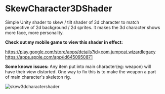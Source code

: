 # SkewCharacter3DShader
Simple Unity shader to skew / tilt shader of 3d character to match perspective of 2d background / 2d sprites. It makes the 3d character shows more face, more personality.

**Check out my mobile game to view this shader in effect:**

https://play.google.com/store/apps/details?id=com.jumpcat.wizardlegacy
https://apps.apple.com/app/id6450950871

**Some known issues:**
Any item put into main character(eg: weapon) will have their view distorted. One way to fix this is to make the weapon a part of main character's skeleton rig.

![skew3dcharactershader](https://github.com/TrongHieu90/SkewCharacter3DShader/assets/20443445/51eea3d0-69dc-43c7-b709-ad6ef3652d50)
